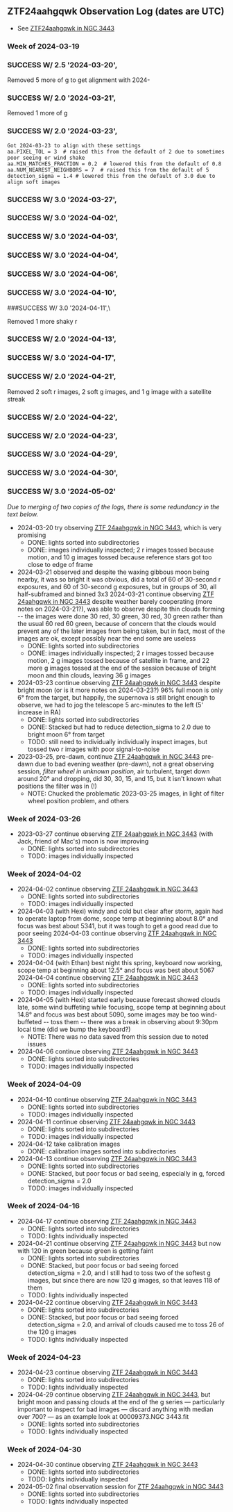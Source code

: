 ## ZTF24aahgqwk Observation Log (dates are UTC)

* See [ZTF24aahgqwk in NGC 3443](./ZTF24aahgqwk_targt_info/index.html)

### Week of 2024-03-19

### SUCCESS W/ 2.5 '2024-03-20',

Removed 5 more of g to get alignment with 2024-
### SUCCESS W/ 2.0 '2024-03-21',

Removed 1 more of g

### SUCCESS W/ 2.0 '2024-03-23',

```
Got 2024-03-23 to align with these settings
aa.PIXEL_TOL = 3  # raised this from the default of 2 due to sometimes poor seeing or wind shake
aa.MIN_MATCHES_FRACTION = 0.2  # lowered this from the default of 0.8
aa.NUM_NEAREST_NEIGHBORS = 7  # raised this from the default of 5
detection_sigma = 1.4 # lowered this from the default of 3.0 due to align soft images
```

### SUCCESS W/ 3.0 '2024-03-27',
### SUCCESS W/ 3.0 '2024-04-02',
### SUCCESS W/ 3.0 '2024-04-03',
### SUCCESS W/ 3.0 '2024-04-04',
### SUCCESS W/ 3.0 '2024-04-06',
### SUCCESS W/ 3.0 '2024-04-10',
###SUCCESS W/ 3.0 '2024-04-11',\\

Removed 1 more shaky r

### SUCCESS W/ 2.0 '2024-04-13',
### SUCCESS W/ 3.0 '2024-04-17',
### SUCCESS W/ 2.0 '2024-04-21',

Removed 2 soft r images, 2 soft g images, and 1 g image with a satellite streak

### SUCCESS W/ 2.0 '2024-04-22',
### SUCCESS W/ 2.0 '2024-04-23',
### SUCCESS W/ 3.0 '2024-04-29',
### SUCCESS W/ 3.0 '2024-04-30',
### SUCCESS W/ 3.0 '2024-05-02'

_Due to merging of two copies of the logs, there is some redundancy in the text below._

* 2024-03-20 try observing [ZTF 24aahgqwk in NGC 3443](./analyses/ZTF24aahgqwk/ZTF24aahgqwk_target_info/index.html), which is very promising
  * DONE: lights sorted into subdirectories
  * DONE: images individually inspected; 2 r images tossed because motion, and 10 g images tossed because reference stars got too close to edge of frame
* 2024-03-21 observed and despite the waxing gibbous moon being nearby, it was so bright it was obvious, did a total of 60 of 30-second r exposures, and 60 of 30-second g exposures, but in groups of 30, all half-subframed and binned 3x3 2024-03-21 continue observing [ZTF 24aahgqwk in NGC 3443](./analyses/ZTF24aahgqwk/ZTF24aahgqwk_target_info/index.html) despite weather barely cooperating (more notes on 2024-03-21?), was able to observe despite thin clouds forming -- the images were done 30 red, 30 green, 30 red, 30 green rather than the usual 60 red 60 green, because of concern that the clouds would prevent any of the later images from being taken, but in fact, most of the images are ok, except possibly near the end some are useless
  * DONE: lights sorted into subdirectories
  * DONE: images individually inspected; 2 r images tossed because motion, 2 g images tossed because of satellite in frame, and 22 more g images tossed at the end of the session because of bright moon and thin clouds, leaving 36 g images
* 2024-03-23 continue observing [ZTF 24aahgqwk in NGC 3443](./analyses/ZTF24aahgqwk/ZTF24aahgqwk_target_info/index.html) despite bright moon (or is it more notes on 2024-03-23?) 96% full moon is only 6&deg; from the target, but happily, the supernova is still bright enough to observe, we had to jog the telescope 5 arc-minutes to the left (5' increase in RA)
  * DONE: lights sorted into subdirectories
  * DONE: Stacked but had to reduce detection_sigma to 2.0 due to bright moon 6&deg; from target
  * TODO: still need to individually individually inspect images, but tossed two r images with poor signal-to-noise
* 2023-03-25, pre-dawn, continue [ZTF 24aahgqwk in NGC 3443](./analyses/ZTF24aahgqwk/ZTF24aahgqwk_target_info/index.html) pre-dawn due to bad evening weather (pre-dawn), not a great observing session, *filter wheel in unknown position,* air turbulent, target down around 20&deg; and dropping, did 30, 30, 15, and 15, but it isn't known what positions the filter was in (!)
  * NOTE: Chucked the problematic 2023-03-25 images, in light of filter wheel position problem, and others

### Week of 2024-03-26

* 2023-03-27 continue observing [ZTF 24aahgqwk in NGC 3443](./analyses/ZTF24aahgqwk/ZTF24aahgqwk_target_info/index.html) (with Jack, friend of Mac's) moon is now improving
  * DONE: lights sorted into subdirectories
  * TODO: images individually inspected

### Week of 2024-04-02

* 2024-04-02 continue observing [ZTF 24aahgqwk in NGC 3443](./analyses/ZTF24aahgqwk/ZTF24aahgqwk_target_info/index.html)
  * DONE: lights sorted into subdirectories
  * TODO: images individually inspected
* 2024-04-03 (with Hexi) windy and cold but clear after storm, again had to operate laptop from dome, scope temp at beginning about 8.0&deg; and focus was best about 5341, but it was tough to get a good read due to poor seeing 2024-04-03 continue observing [ZTF 24aahgqwk in NGC 3443](./analyses/ZTF24aahgqwk/ZTF24aahgqwk_target_info/index.html)
  * DONE: lights sorted into subdirectories
  * TODO: images individually inspected
* 2024-04-04 (with Ethan) best night this spring, keyboard now working, scope temp at beginning about 12.5&deg; and focus was best about 5067 2024-04-04 continue observing [ZTF 24aahgqwk in NGC 3443](./analyses/ZTF24aahgqwk/ZTF24aahgqwk_target_info/index.html)
  * DONE: lights sorted into subdirectories
  * TODO: images individually inspected
* 2024-04-05 (with Hexi) started early because forecast showed clouds late, some wind buffeting while focusing, scope temp at beginning about 14.8&deg; and focus was best about 5090, some images may be too wind-buffeted -- toss them -- there was a break in observing about 9:30pm local time (did we bump the keyboard?)
  * NOTE: There was no data saved from this session due to noted issues
* 2024-04-06 continue observing [ZTF 24aahgqwk in NGC 3443](./analyses/ZTF24aahgqwk/ZTF24aahgqwk_target_info/index.html)
  * DONE: lights sorted into subdirectories
  * TODO: images individually inspected

### Week of 2024-04-09

* 2024-04-10 continue observing [ZTF 24aahgqwk in NGC 3443](./analyses/ZTF24aahgqwk/ZTF24aahgqwk_target_info/index.html)
  * DONE: lights sorted into subdirectories
  * TODO: images individually inspected
* 2024-04-11 continue observing [ZTF 24aahgqwk in NGC 3443](./analyses/ZTF24aahgqwk/ZTF24aahgqwk_target_info/index.html)
  * DONE: lights sorted into subdirectories
  * TODO: images individually inspected
* 2024-04-12 take calibration images
  * DONE: calibration images sorted into subdirectories
* 2024-04-13 continue observing [ZTF 24aahgqwk in NGC 3443](./analyses/ZTF24aahgqwk/ZTF24aahgqwk_target_info/index.html)
  * DONE: lights sorted into subdirectories
  * DONE: Stacked, but poor focus or bad seeing, especially in g, forced detection_sigma = 2.0
  * TODO: images individually inspected

### Week of 2024-04-16

* 2024-04-17 continue observing [ZTF 24aahgqwk in NGC 3443](./analyses/ZTF24aahgqwk/ZTF24aahgqwk_target_info/index.html)
  * DONE: lights sorted into subdirectories
  * TODO: lights individually inspected
* 2024-04-21 continue observing [ZTF 24aahgqwk in NGC 3443](./analyses/ZTF24aahgqwk/ZTF24aahgqwk_target_info/index.html) but now with 120 in green because green is getting faint
  * DONE: lights sorted into subdirectories
  * DONE: Stacked, but poor focus or bad seeing forced detection_sigma = 2.0, and I still had to toss two of the softest g images, but since there are now 120 g images, so that leaves 118 of them
  * TODO: lights individually inspected
* 2024-04-22 continue observing [ZTF 24aahgqwk in NGC 3443](./analyses/ZTF24aahgqwk/ZTF24aahgqwk_target_info/index.html)
  * DONE: lights sorted into subdirectories
  * DONE: Stacked, but poor focus or bad seeing forced detection_sigma = 2.0, and arrival of clouds caused me to toss 26 of the 120 g images
  * TODO: lights individually inspected

### Week of 2024-04-23

* 2024-04-23 continue observing [ZTF 24aahgqwk in NGC 3443](./analyses/ZTF24aahgqwk/ZTF24aahgqwk_target_info/index.html)
  * DONE: lights sorted into subdirectories
  * TODO: lights individually inspected
* 2024-04-29 continue observing [ZTF 24aahgqwk in NGC 3443](./analyses/ZTF24aahgqwk/ZTF24aahgqwk_target_info/index.html), but bright moon and passing clouds at the end of the g series &mdash; particularly important to inspect for bad images &mdash; discard anything with median over 700? &mdash; as an example look at 00009373.NGC 3443.fit
  * DONE: lights sorted into subdirectories
  * TODO: lights individually inspected

### Week of 2024-04-30

* 2024-04-30 continue observing [ZTF 24aahgqwk in NGC 3443](./analyses/ZTF24aahgqwk/ZTF24aahgqwk_target_info/index.html)
  * DONE: lights sorted into subdirectories
  * TODO: lights individually inspected
* 2024-05-02 final observation session for [ZTF 24aahgqwk in NGC 3443](./analyses/ZTF24aahgqwk/ZTF24aahgqwk_target_info/index.html)
  * DONE: lights sorted into subdirectories
  * TODO: lights individually inspected
